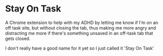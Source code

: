# Stay On Task
A Chrome extension to help with my ADHD by letting me know if I'm on an off task site, but without closing the tab, thus making me more angry and distracting me more if there's something unsaved in an off-task tab that gets closed.

I don't really have a good name for it yet so I just called it 'Stay On Task'
